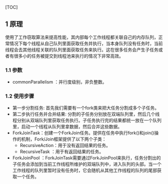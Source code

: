 [TOC]

## 1 原理

使用了工作窃取算法来提高性能，其内部每个工作线程都关联自己的内存队列，正常情况下每个线程从自己队列里面获取任务并执行，当本身队列没有任务时，当前线程会去其他线程关联的队列里面获取任务来执行。这在很多任务会产生子任务或者有很多小的任务被提交到线程池来执行的情况下非常高效。

### 1.1 参数

- commonParallelism ：并行度级别，非负整数。

### 1.2 使用步骤
- 第一步分割任务: 首先我们需要有一个fork类来把大任务分割成多个子任务。
- 第二步执行任务并合并结果: 分割的子任务分别放在双端队列里，然后几个线程分别从双端队列里获取任务执行。子任务执行完的结果都统一放在一个队列里，启动一个线程从队列里拿数据，然后合并这些数据。
- ForkJoinTask：创建一个ForkJoin任务。提供在任务中执行fork()和join()操作的机制，Fork/Join框架提供了以下两个子类： 
  - RecursiveAction：用于没有返回结果的任务。
  - RecursiveTask ：用于有返回结果的任务。
- ForkJoinPool ：ForkJoinTask需要通过ForkJoinPool来执行，任务分割出的子任务会添加到当前工作线程所维护的双端队列中，进入队列的头部。当一个工作线程的队列里暂时没有任务时，它会随机从其他工作线程的队列的尾部获取一个任务。